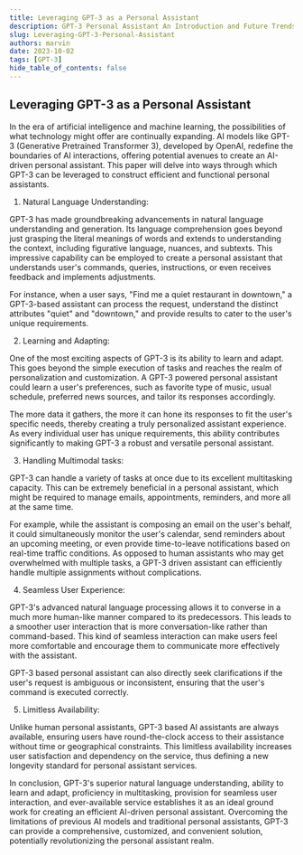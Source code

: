 ```yaml
---
title: Leveraging GPT-3 as a Personal Assistant
description: GPT-3 Personal Assistant An Introduction and Future Trends
slug: Leveraging-GPT-3-Personal-Assistant
authors: marvin
date: 2023-10-02
tags: [GPT-3]
hide_table_of_contents: false
---
```

## Leveraging GPT-3 as a Personal Assistant

In the era of artificial intelligence and machine learning, the possibilities of what technology might offer are continually expanding. AI models like GPT-3 (Generative Pretrained Transformer 3), developed by OpenAI, redefine the boundaries of AI interactions, offering potential avenues to create an AI-driven personal assistant. This paper will delve into ways through which GPT-3 can be leveraged to construct efficient and functional personal assistants.
<!--truncate-->

1. Natural Language Understanding:

GPT-3 has made groundbreaking advancements in natural language understanding and generation. Its language comprehension goes beyond just grasping the literal meanings of words and extends to understanding the context, including figurative language, nuances, and subtexts. This impressive capability can be employed to create a personal assistant that understands user's commands, queries, instructions, or even receives feedback and implements adjustments.

For instance, when a user says, "Find me a quiet restaurant in downtown," a GPT-3-based assistant can process the request, understand the distinct attributes "quiet" and "downtown," and provide results to cater to the user's unique requirements.

2. Learning and Adapting:

One of the most exciting aspects of GPT-3 is its ability to learn and adapt. This goes beyond the simple execution of tasks and reaches the realm of personalization and customization. A GPT-3 powered personal assistant could learn a user's preferences, such as favorite type of music, usual schedule, preferred news sources, and tailor its responses accordingly.

The more data it gathers, the more it can hone its responses to fit the user's specific needs, thereby creating a truly personalized assistant experience. As every individual user has unique requirements, this ability contributes significantly to making GPT-3 a robust and versatile personal assistant.

3. Handling Multimodal tasks:

GPT-3 can handle a variety of tasks at once due to its excellent multitasking capacity. This can be extremely beneficial in a personal assistant, which might be required to manage emails, appointments, reminders, and more all at the same time.

For example, while the assistant is composing an email on the user's behalf, it could simultaneously monitor the user's calendar, send reminders about an upcoming meeting, or even provide time-to-leave notifications based on real-time traffic conditions. As opposed to human assistants who may get overwhelmed with multiple tasks, a GPT-3 driven assistant can efficiently handle multiple assignments without complications.

4. Seamless User Experience:

GPT-3's advanced natural language processing allows it to converse in a much more human-like manner compared to its predecessors. This leads to a smoother user interaction that is more conversation-like rather than command-based. This kind of seamless interaction can make users feel more comfortable and encourage them to communicate more effectively with the assistant.

GPT-3 based personal assistant can also directly seek clarifications if the user's request is ambiguous or inconsistent, ensuring that the user's command is executed correctly.

5. Limitless Availability:

Unlike human personal assistants, GPT-3 based AI assistants are always available, ensuring users have round-the-clock access to their assistance without time or geographical constraints. This limitless availability increases user satisfaction and dependency on the service, thus defining a new longevity standard for personal assistant services.

In conclusion, GPT-3's superior natural language understanding, ability to learn and adapt, proficiency in multitasking, provision for seamless user interaction, and ever-available service establishes it as an ideal ground work for creating an efficient AI-driven personal assistant. Overcoming the limitations of previous AI models and traditional personal assistants, GPT-3 can provide a comprehensive, customized, and convenient solution, potentially revolutionizing the personal assistant realm.
